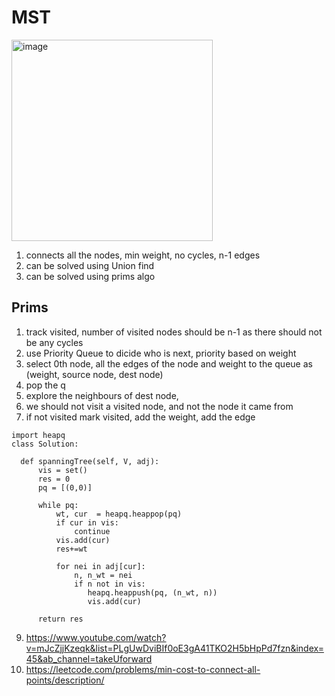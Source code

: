 
# MST
<img width="322" alt="image" src="https://github.com/user-attachments/assets/12560efc-1efa-45ae-8e58-6f6563d3e7f4">

1. connects all the nodes, min weight, no cycles, n-1 edges
2. can be solved using Union find
3. can be solved using prims algo

## Prims
1. track visited, number of visited nodes should be n-1 as there should not be any cycles
2. use Priority Queue to dicide who is next, priority based on weight
3. select 0th node, all the edges of the node and weight to the queue as (weight, source node, dest node)
4. pop the q
5. explore the neighbours of dest node,
6. we should not visit a visited node, and not the node it came from
7. if not visited mark visited, add the weight, add the edge

  ```
import heapq
class Solution:
    
    def spanningTree(self, V, adj):
        vis = set()
        res = 0
        pq = [(0,0)]
        
        while pq:
            wt, cur  = heapq.heappop(pq)
            if cur in vis:
                continue
            vis.add(cur)
            res+=wt
            
            for nei in adj[cur]:
                n, n_wt = nei
                if n not in vis:
                   heapq.heappush(pq, (n_wt, n))
                   vis.add(cur)

        return res
```
9. https://www.youtube.com/watch?v=mJcZjjKzeqk&list=PLgUwDviBIf0oE3gA41TKO2H5bHpPd7fzn&index=45&ab_channel=takeUforward
10. https://leetcode.com/problems/min-cost-to-connect-all-points/description/
